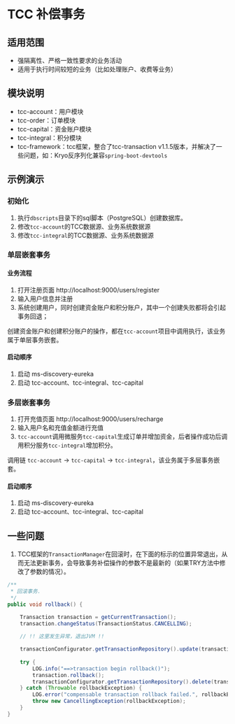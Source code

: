 # TCC 补偿事务

## 适用范围

- 强隔离性、严格一致性要求的业务活动
- 适用于执行时间较短的业务（比如处理账户、收费等业务）

## 模块说明
- tcc-account：用户模块
- tcc-order：订单模块
- tcc-capital：资金账户模块
- tcc-integral：积分模块
- tcc-framework：tcc框架，整合了tcc-transaction v1.1.5版本，并解决了一些问题，如：Kryo反序列化兼容`spring-boot-devtools`

## 示例演示

### 初始化

1. 执行`dbscripts`目录下的sql脚本（PostgreSQL）创建数据库。
2. 修改`tcc-account`的TCC数据源、业务系统数据源
3. 修改`tcc-integral`的TCC数据源、业务系统数据源

### 单层嵌套事务

#### 业务流程

1. 打开注册页面 http://localhost:9000/users/register
2. 输入用户信息并注册
3. 系统创建用户，同时创建资金账户和积分账户，其中一个创建失败都将会引起事务回退；

创建资金账户和创建积分账户的操作，都在`tcc-account`项目中调用执行，该业务属于单层事务嵌套。

#### 启动顺序

1. 启动 ms-discovery-eureka
2. 启动 tcc-account、tcc-integral、tcc-capital

### 多层嵌套事务

1. 打开充值页面 http://localhost:9000/users/recharge
2. 输入用户名和充值金额进行充值
3. `tcc-account`调用微服务`tcc-capital`生成订单并增加资金，后者操作成功后调用积分服务`tcc-integral`增加积分。

调用链 `tcc-account` -> `tcc-capital` -> `tcc-integral`，该业务属于多层事务嵌套。

#### 启动顺序

1. 启动 ms-discovery-eureka
2. 启动 tcc-account、tcc-integral、tcc-capital

## 一些问题

1. TCC框架的`TransactionManager`在回滚时，在下面的标示的位置异常退出，从而无法更新事务，会导致事务补偿操作的参数不是最新的（如果TRY方法中修改了参数的情况）。

```java
/**
 * 回滚事务.
 */
public void rollback() {

    Transaction transaction = getCurrentTransaction();
    transaction.changeStatus(TransactionStatus.CANCELLING);
    
    // !! 这里发生异常，退出JVM !!

    transactionConfigurator.getTransactionRepository().update(transaction);
    
    try {
        LOG.info("==>transaction begin rollback()");
        transaction.rollback();
        transactionConfigurator.getTransactionRepository().delete(transaction);
    } catch (Throwable rollbackException) {
        LOG.error("compensable transaction rollback failed.", rollbackException);
        throw new CancellingException(rollbackException);
    }
}
```